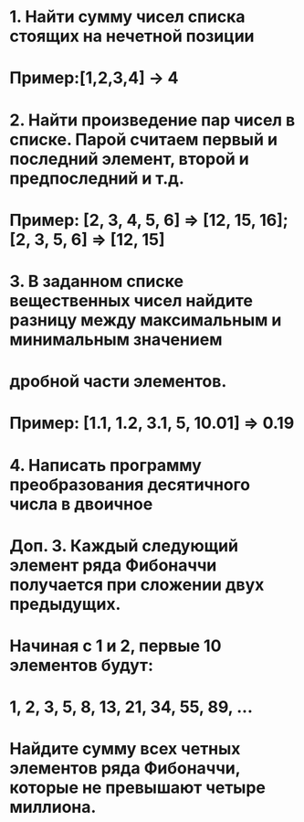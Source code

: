 # 1. Найти сумму чисел списка стоящих на нечетной позиции
#    Пример:[1,2,3,4] -> 4

# 2. Найти произведение пар чисел в списке. Парой считаем первый и последний элемент, второй и предпоследний и т.д. 
#    Пример: [2, 3, 4, 5, 6] => [12, 15, 16]; [2, 3, 5, 6] => [12, 15] 

# 3. В заданном списке вещественных чисел найдите разницу между максимальным и минимальным значением 
#    дробной части элементов. 
#    Пример: [1.1, 1.2, 3.1, 5, 10.01] => 0.19

# 4. Написать программу преобразования десятичного числа в двоичное

# Доп. 3. Каждый следующий элемент ряда Фибоначчи получается при сложении двух предыдущих. 
#         Начиная с 1 и 2, первые 10 элементов будут:
#         1, 2, 3, 5, 8, 13, 21, 34, 55, 89, ...
#         Найдите сумму всех четных элементов ряда Фибоначчи, которые не превышают четыре миллиона.

